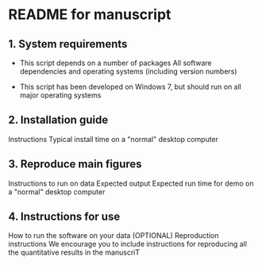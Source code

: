 # README for manuscript

## 1. System requirements
- This script depends on a number of packages
All software dependencies and operating systems (including version numbers)

- This script has been developed on Windows 7, but should run on all major operating systems

## 2. Installation guide
Instructions
Typical install time on a "normal" desktop computer
## 3. Reproduce main figures

Instructions to run on data
Expected output
Expected run time for demo on a "normal" desktop computer

## 4. Instructions for use
How to run the software on your data
(OPTIONAL) Reproduction instructions
We encourage you to include instructions for reproducing all the quantitative results in the manuscriT